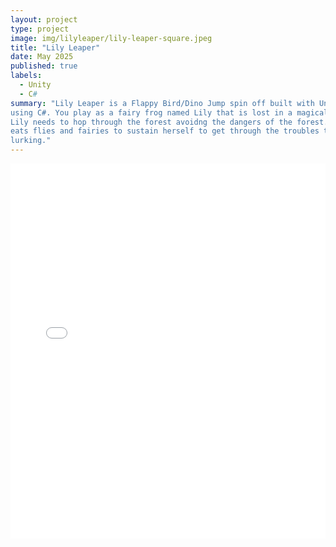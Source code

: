 ```yaml
---
layout: project
type: project
image: img/lilyleaper/lily-leaper-square.jpeg
title: "Lily Leaper"
date: May 2025
published: true
labels:
  - Unity
  - C#
summary: "Lily Leaper is a Flappy Bird/Dino Jump spin off built with Unity
using C#. You play as a fairy frog named Lily that is lost in a magical forest.
Lily needs to hop through the forest avoidng the dangers of the forest. Lily
eats flies and fairies to sustain herself to get through the troubles that are
lurking."
---
```


<iframe
  src="../assets/index.html"
  width="100%"
  height="600px"
  frameborder="0"
  allowfullscreen
></iframe>
